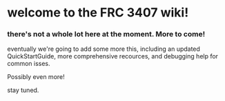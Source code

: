 # welcome to the FRC 3407 wiki!

### there's not a whole lot here at the moment. More to come!

eventually we're going to add some more this, including an updated QuickStartGuide, more comprehensive recources, and debugging help for common isses.

Possibly even more! 

stay tuned.
